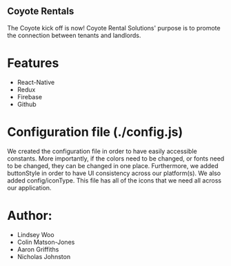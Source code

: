 ## Coyote Rentals

The Coyote kick off is now! Coyote Rental Solutions' purpose is to promote the connection between tenants and landlords.

# Features

* React-Native
* Redux
* Firebase
* Github

# Configuration file (./config.js)

We created the configuration file in order to have easily accessible constants. More importantly, if the colors need to be changed, or fonts need to be changed, they can be changed in one place. Furthermore, we added buttonStyle in order to have UI consistency across our platform(s). We also added config/iconType. This file has all of the icons that we need all across our application.

# Author:

* Lindsey Woo
* Colin Matson-Jones
* Aaron Griffiths
* Nicholas Johnston
